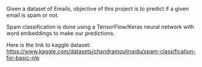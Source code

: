 Given a dataset of Emails, objective of this project is to predict if a given email is spam or not. 

Spam classification is done using a TensorFlow/Keras neural network with word embeddings to make our predictions.

Here is the link to kaggle dataset:
https://www.kaggle.com/datasets/chandramoulinaidu/spam-classification-for-basic-nlp
